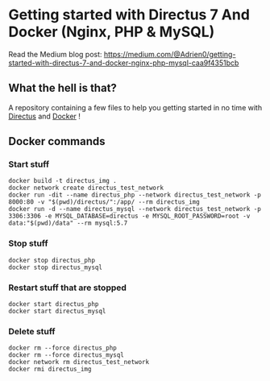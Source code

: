 # Getting started with Directus 7 And Docker (Nginx, PHP & MySQL)

Read the Medium blog post: https://medium.com/@Adrien0/getting-started-with-directus-7-and-docker-nginx-php-mysql-caa9f4351bcb

## What the hell is that?

A repository containing a few files to help you getting started in no time with [Directus](https://directus.io) and [Docker](http://docker.com) !

## Docker commands

### Start stuff

```
docker build -t directus_img .
docker network create directus_test_network
docker run -dit --name directus_php --network directus_test_network -p 8000:80 -v "$(pwd)/directus/":/app/ --rm directus_img
docker run -d --name directus_mysql --network directus_test_network -p 3306:3306 -e MYSQL_DATABASE=directus -e MYSQL_ROOT_PASSWORD=root -v data:"$(pwd)/data" --rm mysql:5.7
```

### Stop stuff

```
docker stop directus_php
docker stop directus_mysql
```

### Restart stuff that are stopped

```
docker start directus_php
docker start directus_mysql
```

### Delete stuff

```
docker rm --force directus_php
docker rm --force directus_mysql
docker network rm directus_test_network
docker rmi directus_img
```

